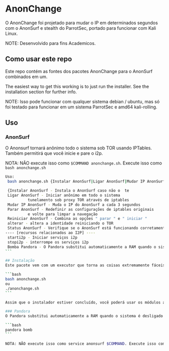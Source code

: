 # AnonChange

O AnonChange foi projetado para mudar o IP em determinados segundos com o AnonSurf e stealth do ParrotSec, portado para funcionar com Kali Linux.

NOTE: Desenvolvido para fins Academicos.

## Como usar este repo

Este repo contém as fontes dos pacotes AnonChange para o AnonSurf combinados em um.

The easiest way to get this working is to just run the installer. See the installation section for further info.

NOTE: Isso pode funcionar com qualquer sistema debian / ubuntu, mas só foi testado para funcionar em um sistema ParrotSec e amd64 kali-rolling.

## Uso

### AnonSurf
O Anonsurf tornará anônimo todo o sistema sob TOR usando IPTables. Também permitirá que você inicie e pare o i2p.

NOTA: NÃO execute isso como ```$COMMAND anonchange.sh```. Execute isso como ```bash anonchange.sh```

``````bash
Uso:
 bash anonchange.sh {Instalar AnonSurf|Ligar AnonSurf|Mudar IP AnonSurf|Parar AnonSurf|Reiniciar AnonSurf|Status AnonSurf|Bomba Pandora}

 {Instalar AnonSurf - Instala o AnonSurf caso não o  te
 Ligar AnonSurf - Iniciar anônimo em todo o sistema
          tunelamento sob proxy TOR através de iptables
 Mudar IP AnonSurf - Muda o IP do AnonSurf a cada 3 segundos
 Parar AnonSurf - Redefinir as configurações de iptables originais
          e volte para limpar a navegação
 Reiniciar AnonSurf - Combina as opções " parar " e " iniciar "
 alterar - altera a identidade reiniciando o TOR 
 Status AnonSurf - Verifique se o AnonSurf está funcionando corretamente
---- [recursos relacionados ao I2P] ----
 starti2p - Iniciar serviços i2p
 stopi2p - interrompe os serviços i2p
 Bomba Pandora - O Pandora substitui automaticamente a RAM quando o sistema é desligado
```

## Instalação
Este pacote vem com um executor que torna as coisas extremamente fáceis:

```bash
bash anonchange.sh
ou
./anonchange.sh
```

Assim que o instalador estiver concluído, você poderá usar os módulos anonsurf e pandora.

### Pandora
O Pandora substitui automaticamente a RAM quando o sistema é desligado. O Pandora também pode ser executado manualmente:

```bash
pandora bomb
```

NOTA: NÃO execute isso como service anonsurf $COMMAND. Execute isso como anonsurf $COMMAND
